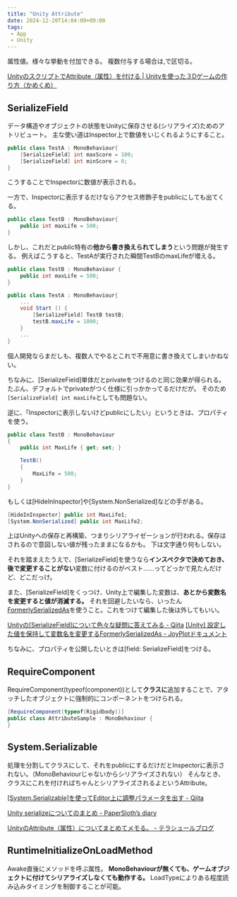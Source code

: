 ```yaml
---
title: "Unity Attribute"
date: 2024-12-20T14:04:09+09:00
tags: 
 - App
 - Unity
---
```


属性値。様々な挙動を付加できる。
複数付与する場合は,で区切る。

[UnityのスクリプトでAttribute（属性）を付ける \| Unityを使った３Dゲームの作り方（かめくめ）](https://gametukurikata.com/customize/inspector/attribute)

## SerializeField
データ構造やオブジェクトの状態をUnityに保存させる(シリアライズ)ためのアトリビュート。
主な使い道はInspector上で数値をいじくれるようにすること。
```csharp
public class TestA : MonoBehaviour{
	[SerializeField] int maxScore = 100;
	[SerializeField] int minScore = 0;
}
```
こうすることでInspectorに数値が表示される。

一方で、Inspectorに表示するだけならアクセス修飾子をpublicにしても出てくる。
```csharp
public class TestB : MonoBehaviour{
	public int maxLife = 500;
}
```

しかし、これだとpublic特有の**他から書き換えられてしまう**という問題が発生する。
例えばこうすると、TestAが実行された瞬間TestBのmaxLifeが増える。
```csharp
public class TestB : MonoBehaviour {
	public int maxLife = 500;
}

public class TestA : MonoBehaviour{
	...
	void Start () {
		[SerializeField] TestB testB;
		testB.maxLife = 1000;
	}
	...
}
```
個人開発ならまだしも、複数人でやるとこれで不用意に書き換えてしまいかねない。

ちなみに、\[SerializeField\]単体だとprivateをつけるのと同じ効果が得られる。たぶん、デフォルトでprivateがつく仕様に引っかかってるだけだが。
そのため`[SerializeField] int maxLife`としても問題ない。

逆に、「Inspectorに表示しないけどpublicにしたい」というときは、プロパティを使う。
```csharp
public class TestB : MonoBehaviour
{
    public int MaxLife { get; set; }

    TestB()
    {
        MaxLife = 500;
    }
}
```
もしくは\[HideInInspector\]や\[System.NonSerialized\]などの手がある。
```csharp
[HideInInspector] public int MaxLife1;
[System.NonSerialized] public int MaxLife2;
```
上はUnityへの保存と再構築、つまりシリアライゼーションが行われる。保存はされるので意図しない値が残ったままになるかも。
下は文字通り何もしない。

それを踏まえたうえで、\[SerializeField\]を使うなら**インスペクタで決めておき、後で変更することがない**変数に付けるのがベスト……ってどっかで見たんだけど、どこだっけ。

また、\[SerializeField\]をくっつけ、Unity上で編集した変数は、**あとから変数名を変更すると値が消滅する。**
それを回避したいなら、いったん [FormerlySerializedAs](https://docs.unity3d.com/ScriptReference/Serialization.FormerlySerializedAsAttribute.html)を使うこと。これをつけて編集した後は外してもいい。

[Unityの\[SerializeField\]について色々な疑問に答えてみる - Qiita](https://qiita.com/makopo/items/8ef280b00f1cc18aec91)
[\[Unity\] 設定した値を保持して変数名を変更するFormerlySerializedAs - JoyPlotドキュメント](https://joyplot.com/documents/unity-formerlyserializedas/)

ちなみに、プロパティを公開したいときは\[field: SerializeField\]をつける。

## RequireComponent
RequireComponent(typeof(component))として**クラスに**追加することで、アタッチしたオブジェクトに強制的にコンポーネントをつけられる。
```csharp
[RequireComponent(typeof(Rigidbody))]
public class AttributeSample : MonoBehaviour {
}
```

## System.Serializable
処理を分割してクラスにして、それをpublicにするだけだとInspectorに表示されない。（MonoBehaviourじゃないからシリアライズされない）
そんなとき、クラスにこれを付ければちゃんとシリアライズされるよというAttribute。

[\[System.Serializable\]を使ってEditor上に調整パラメータを出す - Qiita](https://qiita.com/waken/items/30e087480626e3d8229d)

[Unity serializeについてのまとめ - PaperSloth’s diary](https://papersloth.hatenablog.com/entry/2020/05/25/135813#class-struct%E3%82%92Inspector%E3%81%AB%E5%85%AC%E9%96%8B%E3%81%99%E3%82%8B%E6%96%B9%E6%B3%95)

[UnityのAttribute（属性）についてまとめてメモる。 - テラシュールブログ](UnityのAttribute（属性）についてまとめてメモる。%20-%20テラシュールブログ.md)


## RuntimeInitializeOnLoadMethod
Awake直後にメソッドを呼ぶ属性。
**MonoBehaviourが無くても、ゲームオブジェクトに付けてシリアライズしなくても動作する。**
LoadTypeによりある程度読み込みタイミングを制御することが可能。